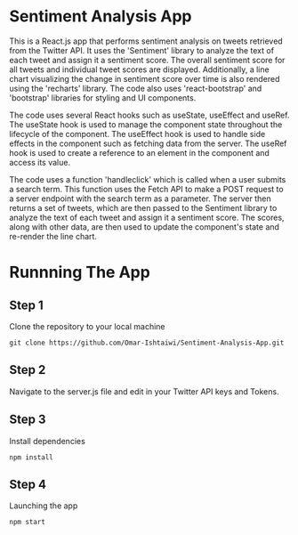# Sentiment Analysis App

This is a React.js app that performs sentiment analysis on tweets retrieved from the Twitter API. It uses the 'Sentiment' library to analyze the text of each tweet and assign it a sentiment score. The overall sentiment score for all tweets and individual tweet scores are displayed. Additionally, a line chart visualizing the change in sentiment score over time is also rendered using the 'recharts' library. The code also uses 'react-bootstrap' and 'bootstrap' libraries for styling and UI components.

The code uses several React hooks such as useState, useEffect and useRef. The useState hook is used to manage the component state throughout the lifecycle of the component. The useEffect hook is used to handle side effects in the component such as fetching data from the server. The useRef hook is used to create a reference to an element in the component and access its value.

The code uses a function 'handleclick' which is called when a user submits a search term. This function uses the Fetch API to make a POST request to a server endpoint with the search term as a parameter. The server then returns a set of tweets, which are then passed to the Sentiment library to analyze the text of each tweet and assign it a sentiment score. The scores, along with other data, are then used to update the component's state and re-render the line chart.
 

# Runnning The App

## Step 1
Clone the repository to your local machine 


```
git clone https://github.com/Omar-Ishtaiwi/Sentiment-Analysis-App.git
```



## Step 2
Navigate to the server.js file and edit in your Twitter API keys and Tokens.



## Step 3
Install dependencies 


```
npm install
```



## Step 4
Launching the app 


```
npm start 
```





